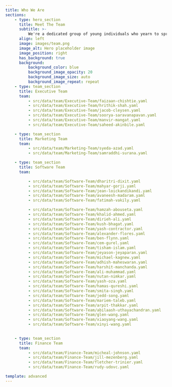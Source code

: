 ```yaml
---
title: Who We Are
sections:
    - type: hero_section
      title: Meet The Team
      subtitle: >-
          We're a dedicated group of young individuals who yearn to spread positivity and love through software. We encourage our team to be proud of their creativity, be optimistic and open-minded about technology while giving back to the community through Software for Love.
      align: left
      image: images/team.png
      image_alt: Hero placeholder image
      image_position: right
      has_background: true
      background:
          background_color: blue
          background_image_opacity: 20
          background_image_size: auto
          background_image_repeat: repeat
    - type: team_section
      title: Executive Team
      team:
          - src/data/team/Executive-Team/faizaan-chishtie.yaml
          - src/data/team/Executive-Team/hrithik-shah.yaml
          - src/data/team/Executive-Team/jacob-cleysen.yaml
          - src/data/team/Executive-Team/soorya-saravanapavan.yaml
          - src/data/team/Executive-Team/manvir-mangat.yaml
          - src/data/team/Executive-Team/saheed-akinbile.yaml

    - type: team_section
      title: Marketing Team
      team:
          - src/data/team/Marketing-Team/syeda-azad.yaml
          - src/data/team/Marketing-Team/samraddhi-surana.yaml

    - type: team_section
      title: Software Team
      team:

          - src/data/team/Software-Team/dharitri-dixit.yaml
          - src/data/team/Software-Team/mahyar-gorji.yaml
          - src/data/team/Software-Team/jean-loickandikandi.yaml
          - src/data/team/Software-Team/avaneesh-madaram.yaml
          - src/data/team/Software-Team/fatimah-vakily.yaml

          - src/data/team/Software-Team/hamzah-abouseta.yaml
          - src/data/team/Software-Team/khalid-ahmed.yaml
          - src/data/team/Software-Team/dirieh-ali.yaml
          - src/data/team/Software-Team/kush-bhagat.yaml
          - src/data/team/Software-Team/yash-contractor.yaml
          - src/data/team/Software-Team/alexander-flores.yaml
          - src/data/team/Software-Team/ben-flynn.yaml
          - src/data/team/Software-Team/cem-gurel.yaml
          - src/data/team/Software-Team/tisham-islam.yaml
          - src/data/team/Software-Team/jeyason-jeyaparan.yaml
          - src/data/team/Software-Team/michael-kagnew.yaml
          - src/data/team/Software-Team/adhish-maheswaran.yaml         
          - src/data/team/Software-Team/harshit-manchanda.yaml
          - src/data/team/Software-Team/ali-muhammad.yaml
          - src/data/team/Software-Team/nutan-nimkar.yaml
          - src/data/team/Software-Team/yash-oza.yaml
          - src/data/team/Software-Team/hamas-qureshi.yaml
          - src/data/team/Software-Team/smita-singh.yaml
          - src/data/team/Software-Team/jedd-song.yaml
          - src/data/team/Software-Team/mariem-taleb.yaml
          - src/data/team/Software-Team/arpit-thakkar.yaml
          - src/data/team/Software-Team/abilaash-uthayachandran.yaml
          - src/data/team/Software-Team/glen-wang.yaml
          - src/data/team/Software-Team/xiaoyang-wang.yaml
          - src/data/team/Software-Team/xinyi-wang.yaml
          

    - type: team_section
      title: Finance Team
      team:
          - src/data/team/Finance-Team/micheal-johnson.yaml
          - src/data/team/Finance-Team/jill-mezenberg.yaml
          - src/data/team/Finance-Team/fletcher-trinier.yaml
          - src/data/team/Finance-Team/rudy-udovc.yaml

template: advanced
---
```

